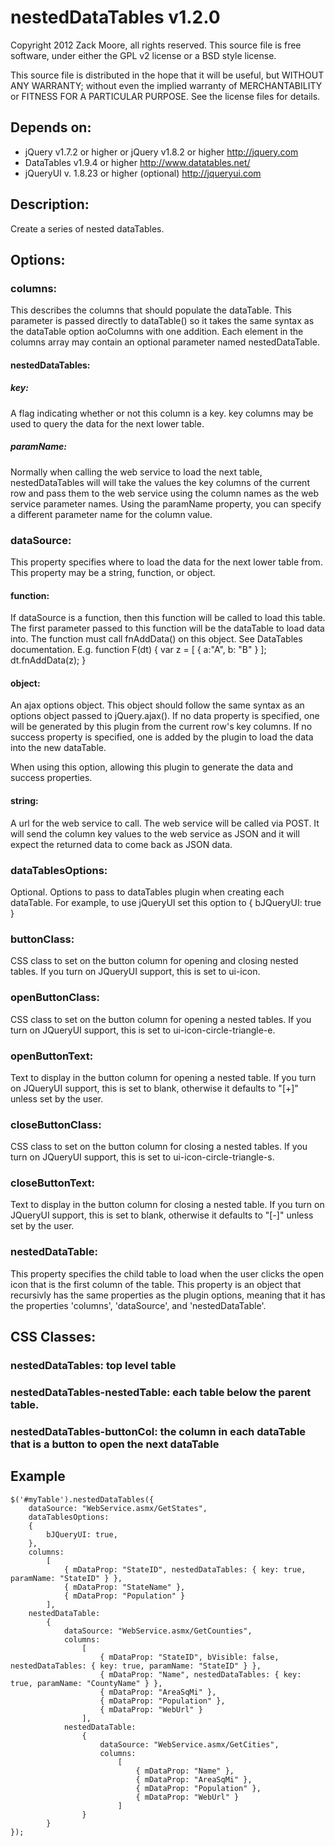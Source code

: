 ﻿nestedDataTables v1.2.0
=========================

Copyright 2012 Zack Moore, all rights reserved.
This source file is free software, under either the GPL v2 license or a BSD style license.

This source file is distributed in the hope that it will be useful, but 
WITHOUT ANY WARRANTY; without even the implied warranty of MERCHANTABILITY 
or FITNESS FOR A PARTICULAR PURPOSE. See the license files for details.

## Depends on:
- jQuery v1.7.2 or higher or jQuery v1.8.2 or higher http://jquery.com
- DataTables v1.9.4 or higher http://www.datatables.net/
- jQueryUI v. 1.8.23 or higher (optional) http://jqueryui.com 

## Description:
Create a series of nested dataTables.

## Options:
###    columns: 
This describes the columns that should populate the dataTable. This parameter is passed directly to dataTable() so it takes the same syntax as the dataTable 
option aoColumns with one addition. Each element in the columns array may contain an optional parameter named nestedDataTable.

####        nestedDataTables: 
#####            key:
A flag indicating whether or not this column is a key. key columns may be used to query the data for the next lower table. 

#####            paramName: 
Normally when calling the web service to load the next table, nestedDataTables will will take the values the key columns of the current row
and pass them to the web service using the column names as the web service parameter names. Using the paramName property, you can specify 
a different parameter name for the column value.

###    dataSource: 
This property specifies where to load the data for the next lower table from.
This property may be a string, function, or object.
        
####        function: 
If dataSource is a function, then this function will be called to load this table. The first parameter passed to this function will be the dataTable to load 
data into. The function must call fnAddData() on this object. See DataTables documentation.
E.g. function F(dt) { var z = [ { a:"A", b: "B" } ]; dt.fnAddData(z); }

####        object: 
An ajax options object. This object should follow the same syntax as an options object passed to jQuery.ajax(). If no data property is specified, one
will be generated by this plugin from the current row's key columns. If no success property is specified, one is added by the plugin to load the data
into the new dataTable.

When using this option, allowing this plugin to generate the data and success properties.

####        string: 
A url for the web service to call. The web service will be called via POST. It will send the column key values to the web service as JSON and
it will expect the returned data to come back as JSON data.

###    dataTablesOptions:
Optional. Options to pass to dataTables plugin when creating each dataTable. For example, to use jQueryUI set this option to { bJQueryUI: true }

###    buttonClass:
CSS class to set on the button column for opening and closing nested tables. If you turn on JQueryUI support, this is set to ui-icon.

###    openButtonClass:
CSS class to set on the button column for opening a nested tables. If you turn on JQueryUI support, this is set to ui-icon-circle-triangle-e.

###    openButtonText: 
Text to display in the button column for opening a nested table. If you turn on JQueryUI support, this is set to blank, otherwise it defaults to "[+]" unless set by the user.

###    closeButtonClass: 
CSS class to set on the button column for closing a nested tables. If you turn on JQueryUI support, this is set to ui-icon-circle-triangle-s.

###    closeButtonText: 
Text to display in the button column for closing a nested table. If you turn on JQueryUI support, this is set to blank, otherwise it defaults to "[-]" unless set by the user.

###    nestedDataTable: 
This property specifies the child table to load when the user clicks the open icon that is the first column of the table. This property is an object
that recursivly has the same properties as the plugin options, meaning that it has the properties 'columns', 'dataSource', and 'nestedDataTable'.

## CSS Classes:
###    nestedDataTables: top level table

###    nestedDataTables-nestedTable: each table below the parent table.

###    nestedDataTables-buttonCol: the column in each dataTable that is a button to open the next dataTable

## Example

	$('#myTable').nestedDataTables({
		dataSource: "WebService.asmx/GetStates",
		dataTablesOptions:
		{
			bJQueryUI: true,
		},
		columns:
			[
				{ mDataProp: "StateID", nestedDataTables: { key: true, paramName: "StateID" } },
				{ mDataProp: "StateName" },
				{ mDataProp: "Population" }
			],
		nestedDataTable:
			{
				dataSource: "WebService.asmx/GetCounties",
				columns:
					[
						{ mDataProp: "StateID", bVisible: false, nestedDataTables: { key: true, paramName: "StateID" } },
						{ mDataProp: "Name", nestedDataTables: { key: true, paramName: "CountyName" } },
						{ mDataProp: "AreaSqMi" },
						{ mDataProp: "Population" },
						{ mDataProp: "WebUrl" }
					],
				nestedDataTable:
					{
						dataSource: "WebService.asmx/GetCities",
						columns:
							[
								{ mDataProp: "Name" },
								{ mDataProp: "AreaSqMi" },
								{ mDataProp: "Population" },
								{ mDataProp: "WebUrl" }
							]
					}
			}
	});
